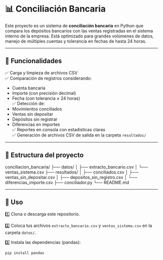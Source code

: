 # 📊 Conciliación Bancaria

Este proyecto es un sistema de **conciliación bancaria** en Python que compara los depósitos bancarios con las ventas registradas en el sistema interno de la empresa. Está optimizado para grandes volúmenes de datos, manejo de múltiples cuentas y tolerancia en fechas de hasta 24 horas.

---

## 🚀 Funcionalidades

✅ Carga y limpieza de archivos CSV  
✅ Comparación de registros considerando:
- Cuenta bancaria
- Importe (con precisión decimal)
- Fecha (con tolerancia ± 24 horas)  
✅ Detección de:
- Movimientos conciliados
- Ventas sin depositar
- Depósitos sin registrar
- Diferencias en importes  
✅ Reportes en consola con estadísticas claras  
✅ Generación de archivos CSV de salida en la carpeta `resultados/`

---

## 📁 Estructura del proyecto

conciliacion_bancaria/
├── datos/
│ ├── extracto_bancario.csv
│ └── ventas_sistema.csv
├── resultados/
│ ├── conciliados.csv
│ ├── ventas_sin_depositar.csv
│ ├── depositos_sin_registro.csv
│ └── diferencias_importe.csv
├── conciliador.py
└── README.md

---

## 📝 Uso

1️⃣ Clona o descarga este repositorio.

2️⃣ Coloca tus archivos `extracto_bancario.csv` y `ventas_sistema.csv` en la carpeta `datos/`.  

3️⃣ Instala las dependencias (pandas):

```bash
pip install pandas